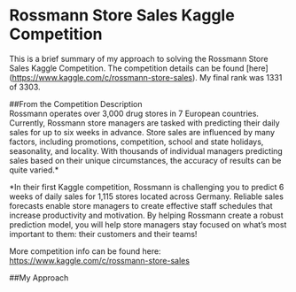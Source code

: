 # Rossmann Store Sales Kaggle Competition
This is a brief summary of my approach to solving the Rossmann Store Sales Kaggle Competition. The competition details can be found [here] (https://www.kaggle.com/c/rossmann-store-sales). My final rank was 1331 of 3303.

##From the Competition Description  
Rossmann operates over 3,000 drug stores in 7 European countries. Currently, Rossmann store managers are tasked with predicting their daily sales for up to six weeks in advance. Store sales are influenced by many factors, including promotions, competition, school and state holidays, seasonality, and locality. With thousands of individual managers predicting sales based on their unique circumstances, the accuracy of results can be quite varied.*

*In their first Kaggle competition, Rossmann is challenging you to predict 6 weeks of daily sales for 1,115 stores located across Germany. Reliable sales forecasts enable store managers to create effective staff schedules that increase productivity and motivation. By helping Rossmann create a robust prediction model, you will help store managers stay focused on what’s most important to them: their customers and their teams!

More competition info can be found here:  
https://www.kaggle.com/c/rossmann-store-sales

##My Approach
